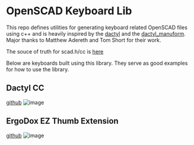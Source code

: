 # OpenSCAD Keyboard Lib

This repo defines utilities for generating keyboard related OpenSCAD files using c++ and is heavily inspired by the
 [dactyl](https://github.com/adereth/dactyl-keyboard) and the
 [dactyl_manuform](https://github.com/abstracthat/dactyl-manuform).
 Major thanks to Matthew Adereth and Tom Short for their work.

The souce of truth for scad.h/cc is [here](https://github.com/mjohns/scap-cpp)

Below are keyboards built using this library. They serve as good examples for how to use the library.

## Dactyl CC
[github](https://github.com/mjohns/dactyl-cc)
![image](https://imgur.com/IP2UYYA.jpg)

## ErgoDox EZ Thumb Extension
[github](https://github.com/mjohns/ergodox-thumb-extension)
![image](https://preview.redd.it/9s786o5ywhs41.jpg?width=4032&format=pjpg&auto=webp&s=f3e48fd83ac7572b3e649f3259047c84e20c6545)
